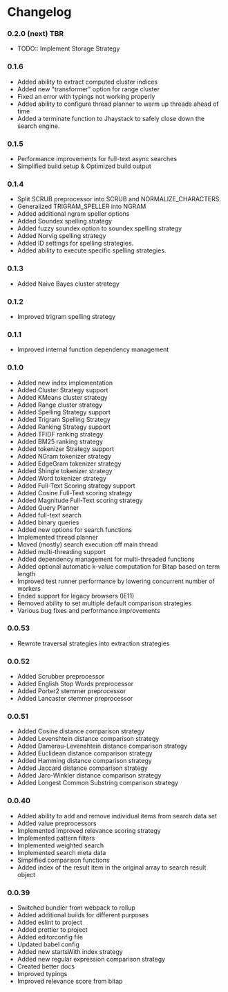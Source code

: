 # Changelog

### 0.2.0 (next) TBR
- TODO:: Implement Storage Strategy

### 0.1.6
- Added ability to extract computed cluster indices
- Added new "transformer" option for range cluster
- Fixed an error with typings not working properly
- Added ability to configure thread planner to warm up threads ahead of time
- Added a terminate function to Jhaystack to safely close down the search engine.

### 0.1.5
- Performance improvements for full-text async searches
- Simplified build setup & Optimized build output

### 0.1.4
- Split SCRUB preprocessor into SCRUB and NORMALIZE_CHARACTERS.
- Generalized TRIGRAM_SPELLER into NGRAM
- Added additional ngram speller options
- Added Soundex spelling strategy
- Added fuzzy soundex option to soundex spelling strategy
- Added Norvig spelling strategy
- Added ID settings for spelling strategies. 
- Added ability to execute specific spelling strategies. 

### 0.1.3
- Added Naive Bayes cluster strategy

### 0.1.2
- Improved trigram spelling strategy

### 0.1.1
- Improved internal function dependency management

### 0.1.0

- Added new index implementation
- Added Cluster Strategy support
- Added KMeans cluster strategy
- Added Range cluster strategy
- Added Spelling Strategy support
- Added Trigram Spelling Strategy
- Added Ranking Strategy support
- Added TFIDF ranking strategy
- Added BM25 ranking strategy
- Added tokenizer Strategy support
- Added NGram tokenizer strategy
- Added EdgeGram tokenizer strategy
- Added Shingle tokenizer strategy
- Added Word tokenizer strategy
- Added Full-Text Scoring strategy support
- Added Cosine Full-Text scoring strategy
- Added Magnitude Full-Text scoring strategy
- Added Query Planner
- Added full-text search
- Added binary queries
- Added new options for search functions
- Implemented thread planner
- Moved (mostly) search execution off main thread
- Added multi-threading support
- Added dependency management for multi-threaded functions
- Added optional automatic k-value computation for Bitap based on term length
- Improved test runner performance by lowering concurrent number of workers
- Ended support for legacy browsers (IE11)
- Removed ability to set multiple default comparison strategies
- Various bug fixes and performance improvements

### 0.0.53

 - Rewrote traversal strategies into extraction strategies

### 0.0.52

- Added Scrubber preprocessor
- Added English Stop Words preprocessor
- Added Porter2 stemmer preprocessor
- Added Lancaster stemmer preprocessor

### 0.0.51

- Added Cosine distance comparison strategy
- Added Levenshtein distance comparison strategy
- Added Damerau-Levenshtein distance comparison strategy
- Added Euclidean distance comparison strategy
- Added Hamming distance comparison strategy
- Added Jaccard distance comparison strategy
- Added Jaro-Winkler distance comparison strategy
- Added Longest Common Substring comparison strategy
 
### 0.0.40

- Added ability to add and remove individual items from search data set
- Added value preprocessors
- Implemented improved relevance scoring strategy
- Implemented pattern filters
- Implemented weighted search
- Implemented search meta data
- Simplified comparison functions
- Added index of the result item in the original array to search result object

### 0.0.39

- Switched bundler from webpack to rollup
- Added additional builds for different purposes
- Added eslint to project
- Added prettier to project
- Added editorconfig file
- Updated babel config
- Added new startsWith index strategy
- Added new regular expression comparison strategy
- Created better docs
- Improved typings
- Improved relevance score from bitap
